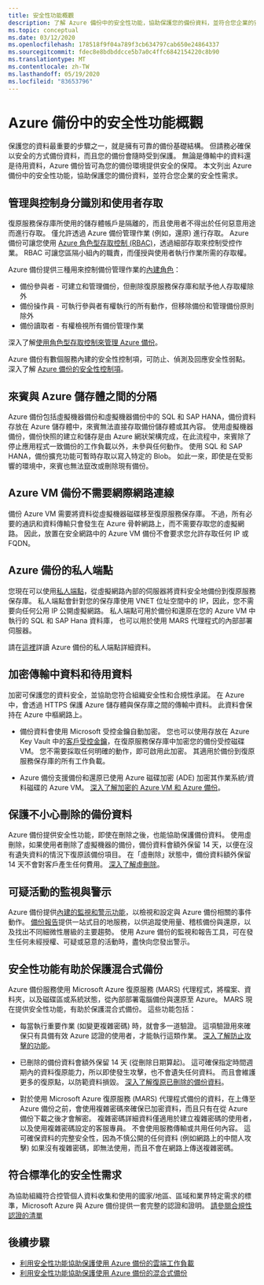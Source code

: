 ```yaml
---
title: 安全性功能概觀
description: 了解 Azure 備份中的安全性功能，協助保護您的備份資料，並符合您企業的安全性需求。
ms.topic: conceptual
ms.date: 03/12/2020
ms.openlocfilehash: 178518f9f04a789f3cb634797cab650e24864337
ms.sourcegitcommit: fdec8e8bdbddcce5b7a0c4ffc6842154220c8b90
ms.translationtype: MT
ms.contentlocale: zh-TW
ms.lasthandoff: 05/19/2020
ms.locfileid: "83653796"
---
```

# <a name="overview-of-security-features-in-azure-backup"></a>Azure 備份中的安全性功能概觀

保護您的資料最重要的步驟之一，就是擁有可靠的備份基礎結構。 但請務必確保以安全的方式備份資料，而且您的備份會隨時受到保護。 無論是傳輸中的資料還是待用資料，Azure 備份皆可為您的備份環境提供安全的保障。 本文列出 Azure 備份中的安全性功能，協助保護您的備份資料，並符合您企業的安全性需求。

## <a name="management-and-control-of-identity-and-user-access"></a>管理與控制身分識別和使用者存取

復原服務保存庫所使用的儲存體帳戶是隔離的，而且使用者不得出於任何惡意用途而進行存取。 僅允許透過 Azure 備份管理作業 (例如，還原) 進行存取。 Azure 備份可讓您使用 [Azure 角色型存取控制 (RBAC)](https://docs.microsoft.com/azure/backup/backup-rbac-rs-vault)，透過細部存取來控制受控作業。 RBAC 可讓您區隔小組內的職責，而僅授與使用者執行作業所需的存取權。

Azure 備份提供三種用來控制備份管理作業的[內建角色](https://docs.microsoft.com/azure/role-based-access-control/built-in-roles)：

* 備份參與者 - 可建立和管理備份，但刪除復原服務保存庫和賦予他人存取權除外
* 備份操作員 - 可執行參與者有權執行的所有動作，但移除備份和管理備份原則除外
* 備份讀取者 - 有權檢視所有備份管理作業

深入了解[使用角色型存取控制來管理 Azure 備份](https://docs.microsoft.com/azure/backup/backup-rbac-rs-vault)。

Azure 備份有數個服務內建的安全性控制項，可防止、偵測及回應安全性弱點。 深入了解 [Azure 備份的安全性控制項](https://docs.microsoft.com/azure/backup/backup-security-controls)。

## <a name="separation-between-guest-and-azure-storage"></a>來賓與 Azure 儲存體之間的分隔

Azure 備份包括虛擬機器備份和虛擬機器備份中的 SQL 和 SAP HANA，備份資料存放在 Azure 儲存體中，來賓無法直接存取備份儲存體或其內容。  使用虛擬機器備份，備份快照的建立和儲存是由 Azure 網狀架構完成，在此流程中，來賓除了停止應用程式一致備份的工作負載以外，未參與任何動作。  使用 SQL 和 SAP HANA，備份擴充功能可暫時存取以寫入特定的 Blob。  如此一來，即使是在受影響的環境中，來賓也無法竄改或刪除現有備份。

## <a name="internet-connectivity-not-required-for-azure-vm-backup"></a>Azure VM 備份不需要網際網路連線

備份 Azure VM 需要將資料從虛擬機器磁碟移至復原服務保存庫。 不過，所有必要的通訊和資料傳輸只會發生在 Azure 骨幹網路上，而不需要存取您的虛擬網路。 因此，放置在安全網路中的 Azure VM 備份不會要求您允許存取任何 IP 或 FQDN。

## <a name="private-endpoints-for-azure-backup"></a>Azure 備份的私人端點

您現在可以使用[私人端點](https://docs.microsoft.com/azure/private-link/private-endpoint-overview)，從虛擬網路內部的伺服器將資料安全地備份到復原服務保存庫。 私人端點會針對您的保存庫使用 VNET 位址空間中的 IP，因此，您不需要向任何公用 IP 公開虛擬網路。 私人端點可用於備份和還原在您的 Azure VM 中執行的 SQL 和 SAP Hana 資料庫， 也可以用於使用 MARS 代理程式的內部部署伺服器。

請在[這裡](https://docs.microsoft.com/azure/backup/private-endpoints)詳讀 Azure 備份的私人端點詳細資料。

## <a name="encryption-of-data-in-transit-and-at-rest"></a>加密傳輸中資料和待用資料

加密可保護您的資料安全，並協助您符合組織安全性和合規性承諾。 在 Azure 中，會透過 HTTPS 保護 Azure 儲存體與保存庫之間的傳輸中資料。 此資料會保持在 Azure 中樞網路上。

* 備份資料會使用 Microsoft 受控金鑰自動加密。 您也可以使用存放在 Azure Key Vault 中的[客戶受控金鑰](backup-encryption.md#encryption-of-backup-data-using-customer-managed-keys)，在復原服務保存庫中加密您的備份受控磁碟 VM。 您不需要採取任何明確的動作，即可啟用此加密。 其適用於備份到復原服務保存庫的所有工作負載。

* Azure 備份支援備份和還原已使用 Azure 磁碟加密 (ADE) 加密其作業系統/資料磁碟的 Azure VM。 [深入了解加密的 Azure VM 和 Azure 備份](https://docs.microsoft.com/azure/backup/backup-azure-vms-encryption)。

## <a name="protection-of-backup-data-from-unintentional-deletes"></a>保護不小心刪除的備份資料

Azure 備份提供安全性功能，即使在刪除之後，也能協助保護備份資料。 使用虛刪除，如果使用者刪除了虛擬機器的備份，備份資料會額外保留 14 天，以便在沒有遺失資料的情況下復原該備份項目。 在「虛刪除」狀態中，備份資料額外保留 14 天不會對客戶產生任何費用。 [深入了解虛刪除](backup-azure-security-feature-cloud.md)。

## <a name="monitoring-and-alerts-of-suspicious-activity"></a>可疑活動的監視與警示

Azure 備份提供[內建的監視和警示功能](https://docs.microsoft.com/azure/backup/backup-azure-monitoring-built-in-monitor)，以檢視和設定與 Azure 備份相關的事件動作。 [備份報告](https://docs.microsoft.com/azure/backup/configure-reports)提供一站式目的地服務，以供追蹤使用量、稽核備份與還原，以及找出不同細微性層級的主要趨勢。 使用 Azure 備份的監視和報告工具，可在發生任何未經授權、可疑或惡意的活動時，盡快向您發出警示。

## <a name="security-features-to-help-protect-hybrid-backups"></a>安全性功能有助於保護混合式備份

Azure 備份服務使用 Microsoft Azure 復原服務 (MARS) 代理程式，將檔案、資料夾，以及磁碟區或系統狀態，從內部部署電腦備份與還原至 Azure。 MARS 現在提供安全性功能，有助於保護混合式備份。 這些功能包括：

* 每當執行重要作業 (如變更複雜密碼) 時，就會多一道驗證。 這項驗證用來確保只有具備有效 Azure 認證的使用者，才能執行這類作業。 [深入了解防止攻擊的功能](https://docs.microsoft.com/azure/backup/backup-azure-security-feature#prevent-attacks)。

* 已刪除的備份資料會額外保留 14 天 (從刪除日期算起)。 這可確保指定時間週期內的資料復原能力，所以即使發生攻擊，也不會遺失任何資料。 而且會維護更多的復原點，以防範資料損毀。 [深入了解復原已刪除的備份資料](https://docs.microsoft.com/azure/backup/backup-azure-security-feature#recover-deleted-backup-data)。

* 對於使用 Microsoft Azure 復原服務 (MARS) 代理程式備份的資料，在上傳至 Azure 備份之前，會使用複雜密碼來確保已加密資料，而且只有在從 Azure 備份下載之後才會解密。 複雜密碼詳細資料僅適用於建立複雜密碼的使用者，以及使用複雜密碼設定的客服專員。 不會使用服務傳輸或共用任何內容。 這可確保資料的完整安全性，因為不慎公開的任何資料 (例如網路上的中間人攻擊) 如果沒有複雜密碼，即無法使用，而且不會在網路上傳送複雜密碼。

## <a name="compliance-with-standardized-security-requirements"></a>符合標準化的安全性需求

為協助組織符合控管個人資料收集和使用的國家/地區、區域和業界特定需求的標準，Microsoft Azure 與 Azure 備份提供一套完整的認證和證明。 [請參閱合規性認證的清單](compliance-offerings.md)

## <a name="next-steps"></a>後續步驟

* [利用安全性功能協助保護使用 Azure 備份的雲端工作負載](backup-azure-security-feature-cloud.md)
* [利用安全性功能協助保護使用 Azure 備份的混合式備份](backup-azure-security-feature.md)
